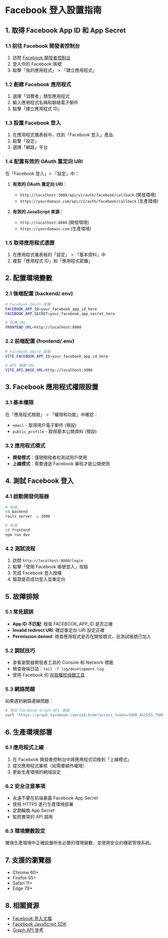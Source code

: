 # Facebook 登入設置指南

## 1. 取得 Facebook App ID 和 App Secret

### 1.1 前往 Facebook 開發者控制台
1. 訪問 [Facebook 開發者控制台](https://developers.facebook.com/)
2. 登入你的 Facebook 帳號
3. 點擊「我的應用程式」 > 「建立應用程式」

### 1.2 創建 Facebook 應用程式
1. 選擇「消費者」類型應用程式
2. 輸入應用程式名稱和聯絡電子郵件
3. 點擊「建立應用程式 ID」

### 1.3 設置 Facebook 登入
1. 在應用程式儀表板中，找到「Facebook 登入」產品
2. 點擊「設定」
3. 選擇「網路」平台

### 1.4 配置有效的 OAuth 重定向 URI
在「Facebook 登入」> 「設定」中：
1. **有效的 OAuth 重定向 URI**：
   - `http://localhost:3000/api/v1/auth/facebook/callback` (開發環境)
   - `https://yourdomain.com/api/v1/auth/facebook/callback` (生產環境)

2. **有效的 JavaScript 來源**：
   - `http://localhost:8080` (開發環境)
   - `https://yourdomain.com` (生產環境)

### 1.5 取得應用程式憑證
1. 在應用程式儀表板的「設定」 > 「基本資料」中
2. 複製「應用程式 ID」和「應用程式密鑰」

## 2. 配置環境變數

### 2.1 後端配置 (backend/.env)
```bash
# Facebook OAuth 配置
FACEBOOK_APP_ID=your_facebook_app_id_here
FACEBOOK_APP_SECRET=your_facebook_app_secret_here

# 前端 URL
FRONTEND_URL=http://localhost:8080
```

### 2.2 前端配置 (frontend/.env)
```bash
# Facebook OAuth 配置
VITE_FACEBOOK_APP_ID=your_facebook_app_id_here

# API 基礎 URL
VITE_API_BASE_URL=http://localhost:3000
```

## 3. Facebook 應用程式權限設置

### 3.1 基本權限
在「應用程式檢閱」 > 「權限和功能」中確認：
- `email` - 取得用戶電子郵件 (預設)
- `public_profile` - 取得基本公開資料 (預設)

### 3.2 應用程式模式
- **開發模式**：僅限開發者和測試用戶使用
- **上線模式**：需要通過 Facebook 審核才能公開使用

## 4. 測試 Facebook 登入

### 4.1 啟動開發伺服器
```bash
# 後端
cd backend
rails server -p 3000

# 前端
cd frontend  
npm run dev
```

### 4.2 測試流程
1. 訪問 `http://localhost:8080/login`
2. 點擊「使用 Facebook 帳號登入」按鈕
3. 完成 Facebook 登入授權
4. 驗證是否成功登入並重定向

## 5. 故障排除

### 5.1 常見錯誤
- **App ID 不匹配**: 檢查 FACEBOOK_APP_ID 是否正確
- **Invalid redirect URI**: 確認重定向 URI 設定正確
- **Permission denied**: 檢查應用程式是否在開發模式，且測試帳號已加入

### 5.2 調試技巧
- 查看瀏覽器開發者工具的 Console 和 Network 標籤
- 檢查後端日誌：`tail -f log/development.log`
- 使用 Facebook 的 [存取權杖偵錯工具](https://developers.facebook.com/tools/debug/accesstoken/)

### 5.3 網路問題
如果遇到網路連線問題：
```bash
# 測試 Facebook Graph API 連線
curl "https://graph.facebook.com/v18.0/me?access_token=YOUR_ACCESS_TOKEN"
```

## 6. 生產環境部署

### 6.1 應用程式上線
1. 在 Facebook 開發者控制台中將應用程式切換到「上線模式」
2. 提交應用程式審核（如需要額外權限）
3. 更新生產環境的網域設定

### 6.2 安全注意事項
- 永遠不要在前端暴露 Facebook App Secret
- 使用 HTTPS 進行生產環境部署
- 定期輪換 App Secret
- 監控異常的 API 調用

### 6.3 環境變數設定
確保生產環境中正確設置所有必要的環境變數，並使用安全的機密管理系統。

## 7. 支援的瀏覽器
- Chrome 60+
- Firefox 55+
- Safari 11+
- Edge 79+

## 8. 相關資源
- [Facebook 登入文檔](https://developers.facebook.com/docs/facebook-login/)
- [Facebook JavaScript SDK](https://developers.facebook.com/docs/javascript/reference/FB.login/)
- [Graph API 參考](https://developers.facebook.com/docs/graph-api/)